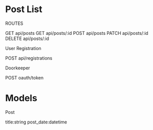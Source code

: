 # Post List

ROUTES

GET api/posts
GET api/posts/:id
POST api/posts
PATCH api/posts/:id
DELETE api/posts/:id

User Registration

POST api/registrations

Doorkeeper

POST oauth/token

# Models

Post

title:string post_date:datetime
